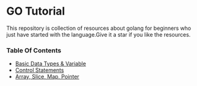 # GO Tutorial
This repository is collection of resources about golang for beginners who just have started with the language.Give it a star if you like the resources.
### Table Of Contents
* [Basic Data Types & Variable](./1-variable_&_datatypes)
* [Control Statements](./2-control_statements)
* [Array, Slice, Map, Pointer](./3-array_slice_map_pointer)